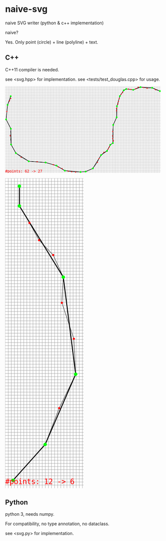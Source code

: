 # naive-svg

naive SVG writer (python &amp; c++ implementation)

naive?

Yes. Only point (circle) + line (polyline) + text.

## C++

C++11 compiler is needed.

see <svg.hpp> for implementation. see <tests/test_douglas.cpp> for usage.

![](img/a.bmp)

![](img/b.bmp)

## Python

python 3, needs numpy.

For compatibility, no type annotation, no dataclass.

see <svg.py> for implementation.